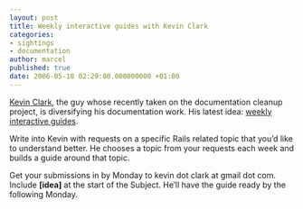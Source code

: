 ```yaml
---
layout: post
title: Weekly interactive guides with Kevin Clark
categories:
- sightings
- documentation
author: marcel
published: true
date: 2006-05-18 02:29:00.000000000 +01:00
---
```

<p><a href="http://glu.ttono.us/">Kevin Clark</a>, the guy whose recently  taken on the documentation cleanup project, is diversifying his documentation work. His latest idea: <a href="http://glu.ttono.us/articles/2006/05/17/a-guide-a-week-lets-go-interactive">weekly interactive guides</a>.</p>
<p>Write into Kevin with requests on a specific Rails related topic that you&#8217;d like to understand better. He chooses a topic from your requests each week and builds a guide around that topic.</p>
<p>Get your submissions in by Monday to kevin dot clark at gmail dot com. Include <strong>[idea]</strong> at the start of the Subject. He&#8217;ll have the guide ready by the following Monday.</p>